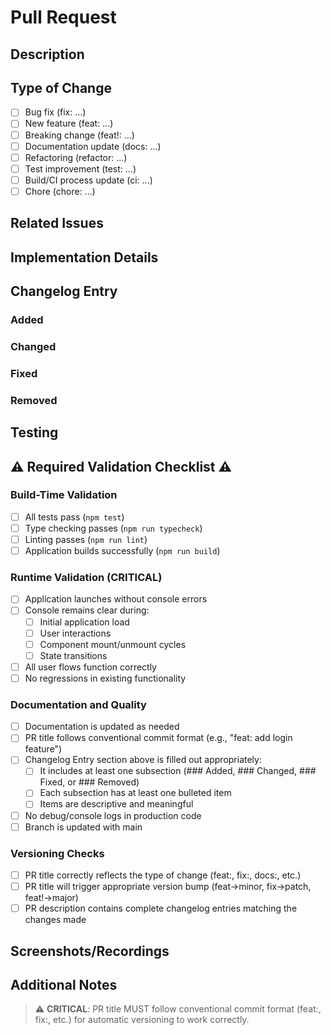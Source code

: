 # Pull Request

## Description
<!-- Provide a clear description of the changes in this PR -->

## Type of Change
- [ ] Bug fix (fix: ...)
- [ ] New feature (feat: ...)
- [ ] Breaking change (feat!: ...)
- [ ] Documentation update (docs: ...)
- [ ] Refactoring (refactor: ...)
- [ ] Test improvement (test: ...)
- [ ] Build/CI process update (ci: ...)
- [ ] Chore (chore: ...)

## Related Issues
<!-- Reference any related issues (e.g., "Fixes #123") -->

## Implementation Details
<!-- Briefly explain your implementation approach -->

## Changelog Entry
<!-- ⚠️ CRITICAL: This section will be automatically included in the CHANGELOG.md file ⚠️ -->
<!-- Choose the most appropriate section(s) for your changes and delete the rest -->

### Added
<!-- List new features or functionality added -->
<!-- Example: - New login feature with support for OAuth -->

### Changed
<!-- List changes to existing functionality -->
<!-- Example: - Improved performance of dashboard rendering -->

### Fixed
<!-- List bug fixes -->
<!-- Example: - Fixed authentication token expiration issue -->

### Removed
<!-- List features or functionality that was removed -->
<!-- Example: - Removed deprecated API endpoint -->

## Testing
<!-- Describe the testing performed to validate changes -->

## ⚠️ Required Validation Checklist ⚠️

### Build-Time Validation
- [ ] All tests pass (`npm test`)
- [ ] Type checking passes (`npm run typecheck`)
- [ ] Linting passes (`npm run lint`)
- [ ] Application builds successfully (`npm run build`)

### Runtime Validation (CRITICAL)
- [ ] Application launches without console errors
- [ ] Console remains clear during:
  - [ ] Initial application load
  - [ ] User interactions
  - [ ] Component mount/unmount cycles
  - [ ] State transitions
- [ ] All user flows function correctly
- [ ] No regressions in existing functionality

### Documentation and Quality
- [ ] Documentation is updated as needed
- [ ] PR title follows conventional commit format (e.g., "feat: add login feature")
- [ ] Changelog Entry section above is filled out appropriately:
  - [ ] It includes at least one subsection (### Added, ### Changed, ### Fixed, or ### Removed)
  - [ ] Each subsection has at least one bulleted item
  - [ ] Items are descriptive and meaningful
- [ ] No debug/console logs in production code
- [ ] Branch is updated with main

### Versioning Checks
- [ ] PR title correctly reflects the type of change (feat:, fix:, docs:, etc.)
- [ ] PR title will trigger appropriate version bump (feat→minor, fix→patch, feat!→major)
- [ ] PR description contains complete changelog entries matching the changes made

## Screenshots/Recordings
<!-- If applicable, add screenshots or recordings to help explain the changes -->

## Additional Notes
<!-- Any additional information reviewers should know -->

> ⚠️ **CRITICAL**: PR title MUST follow conventional commit format (feat:, fix:, etc.) for automatic versioning to work correctly.